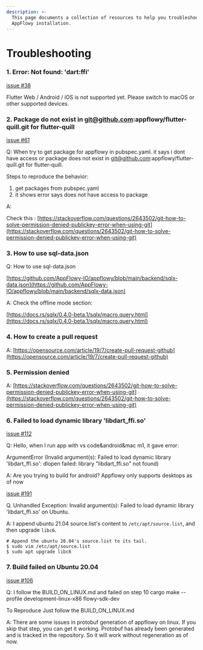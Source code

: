 ```yaml
---
description: >-
  This page documents a collection of resources to help you troubleshoot an
  AppFlowy installation.
---
```


# Troubleshooting

### 1. Error: Not found: 'dart:ffi'

[issue #38](https://github.com/AppFlowy-IO/appflowy/issues/38)

Flutter Web / Android / iOS is not supported yet. Please switch to macOS or other supported devices.

### 2. Package do not exist in  git@github.com:appflowy/flutter-quill.git for flutter-quill

[issue #61](https://github.com/AppFlowy-IO/appflowy/issues/61)

Q: When try to get package for appflowy in pubspec.yaml. it says i dont have access or package does not exist in [git@github.com](mailto:git@github.com):appflowy/flutter-quill.git for flutter-quill.

Steps to reproduce the behavior:

1. get packages from pubspec.yaml
2. it shows error says does not have access to package

A:

Check this : [https://stackoverflow.com/questions/2643502/git-how-to-solve-permission-denied-publickey-error-when-using-git](https://stackoverflow.com/questions/2643502/git-how-to-solve-permission-denied-publickey-error-when-using-git)

### 3. How to use sql-data.json

Q: How to use sql-data.json

[https://github.com/AppFlowy-IO/appflowy/blob/main/backend/sqlx-data.json](https://github.com/AppFlowy-IO/appflowy/blob/main/backend/sqlx-data.json)

A: Check the offline mode section:

[https://docs.rs/sqlx/0.4.0-beta.1/sqlx/macro.query.html](https://docs.rs/sqlx/0.4.0-beta.1/sqlx/macro.query.html)

### 4. How to create a pull request

A: [https://opensource.com/article/19/7/create-pull-request-github](https://opensource.com/article/19/7/create-pull-request-github)

### 5. Permission denied

A: [https://stackoverflow.com/questions/2643502/git-how-to-solve-permission-denied-publickey-error-when-using-git](https://stackoverflow.com/questions/2643502/git-how-to-solve-permission-denied-publickey-error-when-using-git)

### 6. Failed to load dynamic library 'libdart\_ffi.so'

[issue #112](https://github.com/AppFlowy-IO/appflowy/issues/112)

Q: Hello, when I run app with vs code\&android\&mac m1, it gave error:

ArgumentError (Invalid argument(s): Failed to load dynamic library 'libdart\_ffi.so': dlopen failed: library "libdart\_ffi.so" not found)

A: Are you trying to build for android? Appflowy only supports desktops as of now


[issue #191](https://github.com/AppFlowy-IO/appflowy/issues/191)

Q. Unhandled Exception: Invalid argument(s): Failed to load dynamic library 'libdart_ffi.so' on Ubuntu.

A: I append ubuntu 21.04 source.list's content to `/etc/apt/source.list`, and then upgrade `libc6`.

```shell
# Append the ubuntu 20.04's source.list to its tail.
$ sudo vim /etc/apt/source.list
$ sudo apt upgrade libc6
```

### 7. Build failed on Ubuntu 20.04

[issue #106](https://github.com/AppFlowy-IO/appflowy/issues/106)

Q: I follow the BUILD\_ON\_LINUX.md and failed on step 10 cargo make --profile development-linux-x86 flowy-sdk-dev

To Reproduce Just follow the BUILD\_ON\_LINUX.md

A: There are some issues in protobuf generation of appflowy on linux. If you skip that step, you can get it working. Protobuf has already been generated and is tracked in the repository. So it will work without regeneration as of now.
